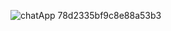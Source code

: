 ![chatApp 78d2335bf9c8e88a53b3](https://github.com/user-attachments/assets/ee4e6720-00e2-40c5-8317-3dce71cd0d5e)

